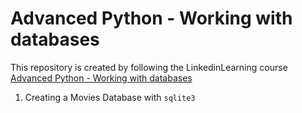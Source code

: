 # Advanced Python - Working with databases

This repository is created by following the LinkedinLearning course [Advanced Python - Working with databases](https://www.linkedin.com/learning/advanced-python-working-with-databases/using-databases-to-level-up-your-python-applications?dApp=8556075&u=2146730)

1. Creating a Movies Database with `sqlite3`